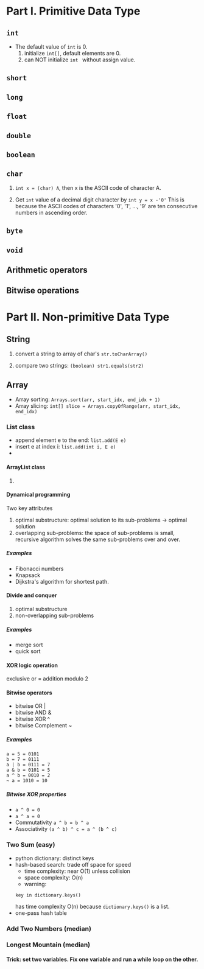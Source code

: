 # Part I. Primitive Data Type

## ```int```
* The default value of ```int``` is 0.
  1. initialize ```int[]```, default elements are 0.
  2. can NOT initialize ```int ``` without assign value.

## ```short```

## ```long```

## ```float```

## ```double```

## ```boolean```

## ```char```
1. ```int x = (char) A```,
then x is the ASCII code of character A.

2. Get ```int``` value of a decimal digit character by
```int y = x -'0'```
This is because the ASCII codes of characters '0', '1', ..., '9' are ten consecutive numbers in ascending order.

## ```byte```

## ```void```

## Arithmetic operators

## Bitwise operations


# Part II. Non-primitive Data Type

## String

1. convert a string to array of char's
```str.toCharArray()```

2. compare two strings:
```(boolean) str1.equals(str2)```

## Array

* Array sorting: ```Arrays.sort(arr, start_idx, end_idx + 1)```
* Array slicing:
```int[] slice = Arrays.copyOfRange(arr, start_idx, end_idx)```

### List class
* append element e to the end:
  ```list.add(E e)```
* insert e at index i: ```list.add(int i, E e)```   
*

#### ArrayList class

1.  


#### Dynamical programming
Two key attributes
1. optimal substructure: optimal solution to its sub-problems -> optimal solution
2. overlapping sub-problems: the space of sub-problems is small, recursive algorithm solves the same sub-problems over and over.

##### Examples
- Fibonacci numbers
- Knapsack
- Dijkstra's algorithm for shortest path.


#### Divide and conquer
1. optimal substructure
2. non-overlapping sub-problems

##### Examples
- merge sort
- quick sort

#### XOR logic operation
exclusive or = addition modulo 2

#### Bitwise operators
- bitwise OR |
- bitwise AND &
- bitwise XOR ^
- bitwise Complement ~

##### Examples
```
a = 5 = 0101
b = 7 = 0111
a | b = 0111 = 7
a & b = 0101 = 5
a ^ b = 0010 = 2
~ a = 1010 = 10
```
##### Bitwise XOR properties
* ```a ^ 0 = 0```
* ```a ^ a = 0```
* Commutativity ```a ^ b = b ^ a ```
* Associativity ```(a ^ b) ^ c = a ^ (b ^ c)```

### Two Sum (easy)

- python dictionary: distinct keys
- hash-based search: trade off space for speed
  * time complexity: near O(1) unless collision
  * space complexity: O(n)
  * warning:
  ```
  key in dictionary.keys()
  ```
  has time complexity O(n) because ```dictionary.keys()``` is a list.
- one-pass hash table   

### Add Two Numbers (median)

### Longest Mountain (median)

#### Trick: set two variables. Fix one variable and run a while loop on the other.
